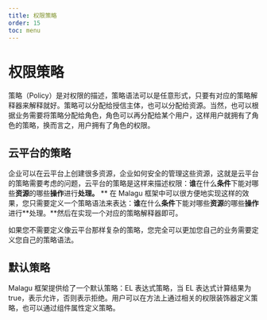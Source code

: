```yaml
---
title: 权限策略
order: 15
toc: menu
---
```


# 权限策略

策略（Policy）是对权限的描述，策略语法可以是任意形式，只要有对应的策略解释器来解释就好。策略可以分配给授信主体，也可以分配给资源。当然，也可以根据业务需要将策略分配给角色，角色可以再分配给某个用户，这样用户就拥有了角色的策略，换而言之，用户拥有了角色的权限。

## 云平台的策略

企业可以在云平台上创建很多资源，企业如何安全的管理这些资源，这就是云平台的策略需要考虑的问题，云平台的策略是这样来描述权限：**谁**在什么**条件**下能对哪些**资源**的哪些**操作**进行**处理。**
**
在 Malagu 框架中可以很方便地实现这样的效果，您只需要定义一个策略语法来表达：**谁**在什么**条件**下能对哪些**资源**的哪些**操作**进行**处理。**然后在实现一个对应的策略解释器即可。

如果您不需要定义像云平台那样复杂的策略，您完全可以更加您自己的业务需要定义您自己的策略语法。

## 默认策略

Malagu 框架提供给了一个默认策略：EL 表达式策略，当 EL 表达式计算结果为 true，表示允许，否则表示拒绝。用户可以在方法上通过相关的权限装饰器定义策略，也可以通过组件属性定义策略。